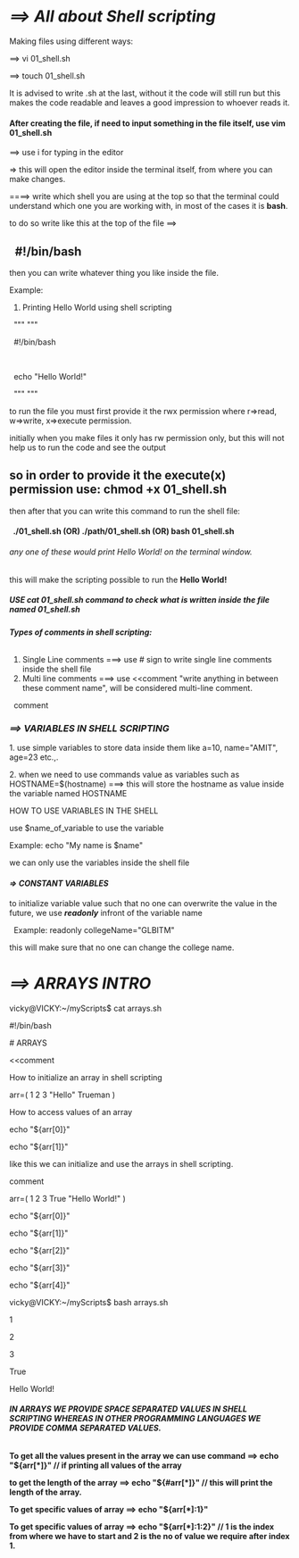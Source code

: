# ***==> All about Shell scripting***



Making files using different ways:



==> vi 01\_shell.sh

==> touch 01\_shell.sh



It is advised to write .sh at the last, without it the code will still run but this makes the code readable and leaves a good impression to whoever reads it.



#### After creating the file, if need to input something in the file itself, use vim 01\_shell.sh



==> use i for typing in the editor

=> this will open the editor inside the terminal itself, from where you can make changes.



====> write which shell you are using at the top so that the terminal could understand which one you are working with, in most of the cases it is **bash**.

to do so write like this at the top of the file ==>

##  				 #!/bin/bash

then you can write whatever thing you like inside the file.



Example:

1. Printing Hello World using shell scripting

 	"""				"""

 		#!/bin/bash

 

 		echo "Hello World!"

 	"""				"""



to run the file you must first provide it the rwx permission where r=>read,   w=>write,   x=>execute permission.

initially when you make files it only has rw permission only, but this will not help us to run the code and see the output



so in order to provide it the execute(x) permission use:
chmod +x 01\_shell.sh
---



then after that you can write this command to run the shell file:



####  		./01\_shell.sh (OR)  ./path/01\_shell.sh   (OR)   bash 01\_shell.sh



###### any one of these would print Hello World! on the terminal window.



this will make the scripting possible to run the **Hello World!**







##### **USE cat 01\_shell.sh command to check what is written inside the file named 01\_shell.sh**



###### **Types of comments in shell scripting:**



1. Single Line comments ===> use # sign to write single line comments inside the shell file
2. Multi line comments ===> use <<comment "write anything in between these comment name", will be considered multi-line comment.

 				 comment





### ***==> VARIABLES IN SHELL SCRIPTING***



1\.	use simple variables to store data inside them like a=10, name="AMIT", age=23 etc.,.

2\.	when we need to use commands value as variables such as HOSTNAME=$(hostname)  ===> this will store the hostname as value inside the variable named HOSTNAME



HOW TO USE VARIABLES IN THE SHELL



use $name\_of\_variable to use the variable

Example:  		echo "My name is $name"





we can only use the variables inside the shell file

#### 

#### *=> CONSTANT VARIABLES*

to initialize variable value such that no one can overwrite the value in the future, we use ***readonly*** infront of the variable name

 	Example:     readonly collegeName="GLBITM"

this will make sure that no one can change the college name.













# ***==> ARRAYS INTRO***



vicky@VICKY:~/myScripts$ cat arrays.sh

\#!/bin/bash





\# ARRAYS



<<comment

How to initialize an array in shell scripting

arr=( 1 2 3 "Hello" Trueman )



How to access values of an array

echo "${arr\[0]}"

echo "${arr\[1]}"



like this we can initialize and use the arrays in shell scripting.

comment







arr=( 1 2 3 True "Hello World!" )



echo "${arr\[0]}"

echo "${arr\[1]}"

echo "${arr\[2]}"

echo "${arr\[3]}"

echo "${arr\[4]}"





vicky@VICKY:~/myScripts$ bash arrays.sh

1

2

3

True

Hello World!





###### ***IN ARRAYS WE PROVIDE SPACE SEPARATED VALUES IN SHELL SCRIPTING WHEREAS IN OTHER PROGRAMMING LANGUAGES WE PROVIDE COMMA SEPARATED VALUES.***







**To get all the values present in the array we can use command  ==>    echo "${arr\[\*]}"   // if printing all values of the array**

**to get the length of the array ==>                                    echo "${#arr\[\*]}"  // this will print the length of the array.**





**To get specific values of array ==>                                   echo "${arr\[\*]:1}"**

**To get specific values of array ==>                                   echo "${arr\[\*]:1:2}"  // 1 is the index from where we have to start and 2 is the no of value we require after index 1.**

